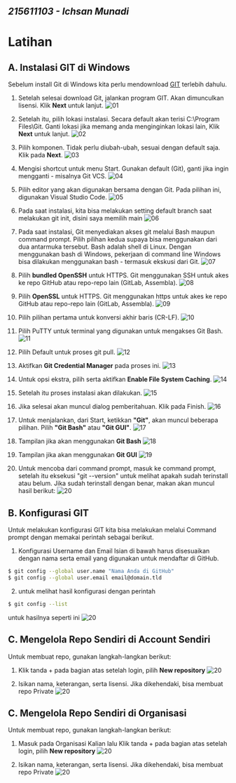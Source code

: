 ## _215611103 - Ichsan Munadi_
# Latihan

## A. Instalasi GIT di Windows
Sebelum install Git di Windows kita perlu mendownload [GIT](https://code.visualstudio.com/) terlebih dahulu.

1. Setelah selesai download Git, jalankan program GIT. Akan dimunculkan lisensi. Klik **Next** untuk lanjut.
![01](images/git_install/1.png)

2. Setelah itu, pilih lokasi instalasi. Secara default akan terisi C:\Program Files\Git. Ganti lokasi jika memang anda menginginkan lokasi lain, Klik **Next** untuk lanjut.
![02](images/git_install/2.png)

3. Pilih komponen. Tidak perlu diubah-ubah, sesuai dengan default saja. Klik pada **Next**.
![03](images/git_install/3.png)

4. Mengisi shortcut untuk menu Start. Gunakan default (Git), ganti jika ingin mengganti - misalnya Git VCS.
![04](images/git_install/4.png)

5. Pilih editor yang akan digunakan bersama dengan Git. Pada pilihan ini, digunakan Visual Studio Code.
![05](images/git_install/5.png)

6. Pada saat instalasi, kita bisa melakukan setting default branch saat melakukan git init, disini saya memilih main
![06](images/git_install/6.png)

7. Pada saat instalasi, Git menyediakan akses git melalui Bash maupun command prompt. Pilih pilihan kedua supaya bisa menggunakan dari dua antarmuka tersebut. Bash adalah shell di Linux. Dengan menggunakan bash di Windows, pekerjaan di command line Windows bisa dilakukan menggunakan bash - termasuk ekskusi dari Git.
![07](images/git_install/7.png)

8. Pilih **bundled OpenSSH** untuk HTTPS. Git menggunakan SSH untuk akes ke repo GitHub atau repo-repo lain (GitLab, Assembla).
![08](images/git_install/8.png)

9. Pilih **OpenSSL** untuk HTTPS. Git menggunakan https untuk akes ke repo GitHub atau repo-repo lain (GitLab, Assembla).
![09](images/git_install/9.png)

10. Pilih pilihan pertama untuk konversi akhir baris (CR-LF).
![10](images/git_install/10.png)

11. Pilih PuTTY untuk terminal yang digunakan untuk mengakses Git Bash.
![11](images/git_install/11.png)

12. Pilih Default untuk proses git pull.
![12](images/git_install/12.png)

13. Aktifkan **Git Credential Manager** pada proses ini. 
![13](images/git_install/13.png)

14. Untuk opsi ekstra, pilih serta aktifkan **Enable File System Caching**.
![14](images/git_install/14.png)

15. Setelah itu proses instalasi akan dilakukan.
![15](images/git_install/15.png)

16. Jika selesai akan muncul dialog pemberitahuan. Klik pada Finish.
![16](images/git_install/16.png)

17. Untuk menjalankan, dari Start, ketikkan **"Git"**, akan muncul beberapa pilihan. Pilih **"Git Bash"** atau **"Git GUI"**.
![17](images/git_install/17.png)

18. Tampilan jika akan menggunakan **Git Bash**
![18](images/git_install/18.png)

19. Tampilan jika akan menggunakan **Git GUI**
![19](images/git_install/19.png)

20. Untuk mencoba dari command prompt, masuk ke command prompt, setelah itu eksekusi "git --version" untuk melihat apakah sudah terinstall atau belum. Jika sudah terinstall dengan benar, makan akan muncul hasil berikut:
![20](images/git_install/20.png)

## B. Konfigurasi GIT
Untuk melakukan konfigurasi GIT kita bisa melakukan melalui Command prompt dengan memakai perintah sebagai berikut.

1. Konfigurasi Username dan Email
Isian di bawah harus disesuaikan dengan nama serta email yang digunakan untuk mendaftar di GitHub.
```sh
$ git config --global user.name "Nama Anda di GitHub"
$ git config --global user.email email@domain.tld
```

2. untuk melihat hasil konfigurasi dengan perintah 
```sh
$ git config --list
```
untuk hasilnya seperti ini
![20](images/git_konfigurasi/1.png)

## C. Mengelola Repo Sendiri di Account Sendiri
Untuk membuat repo, gunakan langkah-langkan berikut:

1. Klik tanda + pada bagian atas setelah login, pilih **New repository**
![20](images/git/1.png)

2. Isikan nama, keterangan, serta lisensi. Jika dikehendaki, bisa membuat repo Private
![20](images/git/2.png)

## C. Mengelola Repo Sendiri di Organisasi
Untuk membuat repo, gunakan langkah-langkan berikut:

1. Masuk pada Organisasi Kalian lalu Klik tanda + pada bagian atas setelah login, pilih **New repository**
![20](images/git/3.png)

2. Isikan nama, keterangan, serta lisensi. Jika dikehendaki, bisa membuat repo Private
![20](images/git/4.png)